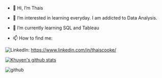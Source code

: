 - 👋 Hi, I’m Thais 
- 👀 I’m interested in learning everyday. I am addicted to Data Analysis.
- 🌱 I’m currently learning SQL and Tableau

- 📫 How to find me: 
 
 ![LinkedIn](https://img.shields.io/badge/LinkedIn-0077B5?style=for-the-badge&logo=linkedin&logoColor=white): https://www.linkedin.com/in/thaiscooke/

[![Khuyen's github stats](https://github-readme-stats.vercel.app/api?username=thaiscooke&count_private=true&show_icons=true&theme=radical&hide_rank=false)](https://github.com/anuraghazra/github-readme-stats)

![github](https://img.shields.io/badge/GitHub-000000?style=for-the-badge&logo=GitHub&logoColor=white)



<!---
ThaisCooke/ThaisCooke is a ✨ special ✨ repository because its `README.md` (this file) appears on your GitHub profile.
You can click the Preview link to take a look at your changes.
--->

